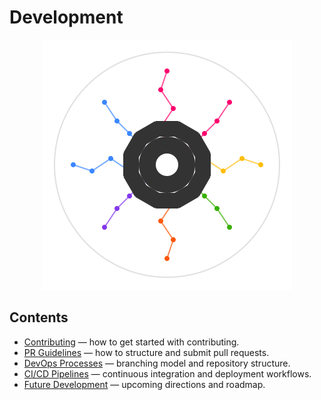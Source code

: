 # Development

<p align="center">
  <img src="../../assets/artifact_ml_logo.svg" width="400" alt="Artifact-ML Logo">
</p>

## Contents

- [Contributing](contributing.md) — how to get started with contributing.  
- [PR Guidelines](pr_guidelines.md) — how to structure and submit pull requests.  
- [DevOps Processes](devops.md) — branching model and repository structure.  
- [CI/CD Pipelines](cicd.md) — continuous integration and deployment workflows.  
- [Future Development](future_development.md) — upcoming directions and roadmap.
